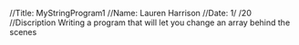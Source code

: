 //Title: MyStringProgram1
//Name: Lauren Harrison
//Date: 1/ /20 
//Discription Writing a program that will let you change an array behind the scenes
